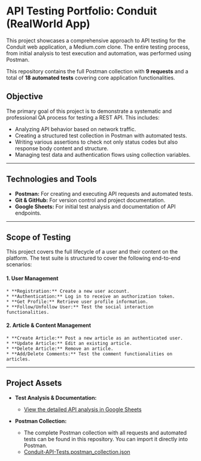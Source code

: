 # API Testing Portfolio: Conduit (RealWorld App)

This project showcases a comprehensive approach to API testing for the Conduit web application, a Medium.com clone. The entire testing process, from initial analysis to test execution and automation, was performed using Postman.

This repository contains the full Postman collection with **9 requests** and a total of **18 automated tests** covering core application functionalities.

## Objective
The primary goal of this project is to demonstrate a systematic and professional QA process for testing a REST API. This includes:
* Analyzing API behavior based on network traffic.
* Creating a structured test collection in Postman with automated tests.
* Writing various assertions to check not only status codes but also response body content and structure.
* Managing test data and authentication flows using collection variables.

---

## Technologies and Tools
* **Postman:** For creating and executing API requests and automated tests.
* **Git & GitHub:** For version control and project documentation.
* **Google Sheets:** For initial test analysis and documentation of API endpoints.

---

## Scope of Testing

This project covers the full lifecycle of a user and their content on the platform. The test suite is structured to cover the following end-to-end scenarios:

#### 1. User Management
    * **Registration:** Create a new user account.
    * **Authentication:** Log in to receive an authorization token.
    * **Get Profile:** Retrieve user profile information.
    * **Follow/Unfollow User:** Test the social interaction functionalities.

#### 2. Article & Content Management
    * **Create Article:** Post a new article as an authenticated user.
    * **Update Article:** Edit an existing article.
    * **Delete Article:** Remove an article.
    * **Add/Delete Comments:** Test the comment functionalities on articles.

---

## Project Assets

* **Test Analysis & Documentation:**
    * [View the detailed API analysis in Google Sheets](https://docs.google.com/spreadsheets/d/1XVc5XA-C58SMYXYMnmrd8rCwSR4N4sc_s1blDAsoIxw/edit?usp=sharing)

* **Postman Collection:**
    * The complete Postman collection with all requests and automated tests can be found in this repository. You can import it directly into Postman.
    * [Conduit-API-Tests.postman_collection.json](./Conduit-API-Tests.postman_collection.json)
